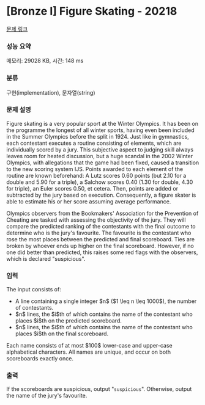 # [Bronze I] Figure Skating - 20218 

[문제 링크](https://www.acmicpc.net/problem/20218) 

### 성능 요약

메모리: 29028 KB, 시간: 148 ms

### 분류

구현(implementation), 문자열(string)

### 문제 설명

<p>Figure skating is a very popular sport at the Winter Olympics. It has been on the programme the longest of all winter sports, having even been included in the Summer Olympics before the split in 1924. Just like in gymnastics, each contestant executes a routine consisting of elements, which are individually scored by a jury. This subjective aspect to judging skill always leaves room for heated discussion, but a huge scandal in the 2002 Winter Olympics, with allegations that the game had been fixed, caused a transition to the new scoring system IJS. Points awarded to each element of the routine are known beforehand: A Lutz scores 0.60 points (but 2.10 for a double and 5.90 for a triple), a Salchow scores 0.40 (1.30 for double, 4.30 for triple), an Euler scores 0.50, et cetera. Then, points are added or subtracted by the jury based on execution. Consequently, a figure skater is able to estimate his or her score assuming average performance.</p>

<p>Olympics observers from the Bookmakers' Association for the Prevention of Cheating are tasked with assessing the objectivity of the jury. They will compare the predicted ranking of the contestants with the final outcome to determine who is the jury's favourite. The favourite is the contestant who rose the most places between the predicted and final scoreboard. Ties are broken by whoever ends up higher on the final scoreboard. However, if no one did better than predicted, this raises some red flags with the observers, which is declared "suspicious".</p>

### 입력 

 <p>The input consists of:</p>

<ul>
	<li>A line containing a single integer $n$ ($1 \leq n \leq 1000$), the number of contestants.</li>
	<li>$n$ lines, the $i$th of which contains the name of the contestant who places $i$th on the predicted scoreboard.</li>
	<li>$n$ lines, the $i$th of which contains the name of the contestant who places $i$th on the final scoreboard.</li>
</ul>

<p>Each name consists of at most $100$ lower-case and upper-case alphabetical characters. All names are unique, and occur on both scoreboards exactly once.</p>

### 출력 

 <p>If the scoreboards are suspicious, output "<code>suspicious</code>". Otherwise, output the name of the jury's favourite.</p>

